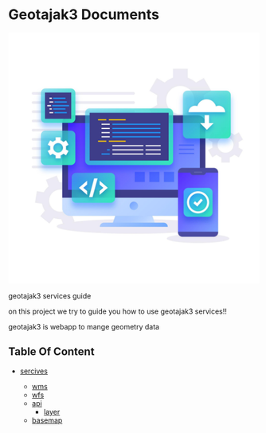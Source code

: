 # Geotajak3 Documents

![webservices](https://raw.githubusercontent.com/SaaFaa-company/geotajak3-documents/main/services/image/webservices.jpg "webservices")

geotajak3 services guide

on this project we try to guide you how to use geotajak3 services!!

geotajak3 is webapp to mange geometry data



## **Table Of Content**

* [sercives](https://github.com/SaaFaa-company/geotajak3-documents/tree/main/services)

  * [wms](https://github.com/SaaFaa-company/geotajak3-documents/tree/main/services/wms)
  * [wfs](https://github.com/SaaFaa-company/geotajak3-documents/tree/main/services/wfs)
  * [api](https://github.com/SaaFaa-company/geotajak3-documents/tree/main/services/api)
    * [layer](https://github.com/SaaFaa-company/geotajak3-documents/tree/main/services/api/layer)
  * [basemap](https://github.com/SaaFaa-company/geotajak3-documents/tree/main/services/basemap)
